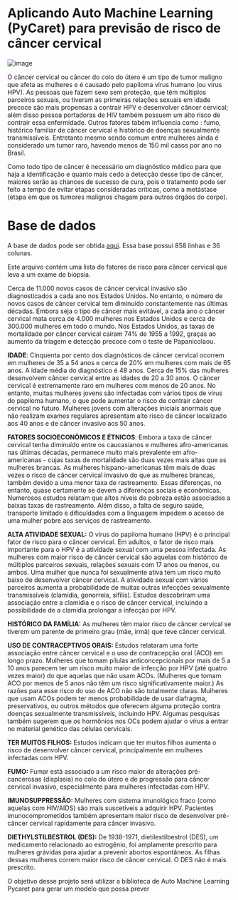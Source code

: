 # Aplicando Auto Machine Learning (PyCaret) para previsão de risco de câncer cervical

![image](https://user-images.githubusercontent.com/89540415/218786314-acbb3960-0963-4921-8798-243a18c67550.png)

O câncer cervical ou câncer do colo do útero é um tipo de tumor maligno que afeta as mulheres e é causado pelo papiloma vírus humano (ou vírus HPV). As pessoas que fazem sexo sem proteção, que têm múltiplos parceiros sexuais, ou tiveram as primeiras relações sexuais em idade precoce são mais propensas a contrair HPV e desenvolver câncer cervical; além disso pessoa portadoras de HIV também possuem um alto risco de contrair essa enfermidade. Outros fatores tabém influencia como : fumo, histórico familiar de câncer cervical e histórico de doenças sexualmente transmissíveis. Entretanto mesmo sendo comum entre mulheres ainda é considerado um tumor raro, havendo menos de 150 mil casos por ano no Brasil.

Como todo tipo de câncer é necessário um diagnóstico médico para que haja a identificação e quanto mais cedo a detecção desse tipo de câncer, maiores serão as chances de sucesso de cura, pois o tratamento pode ser feito a tempo de evitar etapas consideradas críticas, como a metástase (etapa em que os tumores malignos chagam para outros órgãos do corpo).

# Base de dados
A base de dados pode ser obtida [aqui](https://www.kaggle.com/datasets/loveall/cervical-cancer-risk-classification). Essa base possui 858 linhas e 36 colunas.

Este arquivo contém uma lista de fatores de risco para câncer cervical que leva a um exame de biópsia.

Cerca de 11.000 novos casos de câncer cervical invasivo são diagnosticados a cada ano nos Estados Unidos. No entanto, o número de novos casos de câncer cervical tem diminuído constantemente nas últimas décadas. Embora seja o tipo de câncer mais evitável, a cada ano o câncer cervical mata cerca de 4.000 mulheres nos Estados Unidos e cerca de 300.000 mulheres em todo o mundo. Nos Estados Unidos, as taxas de mortalidade por câncer cervical caíram 74% de 1955 a 1992, graças ao aumento da triagem e detecção precoce com o teste de Papanicolaou.

**IDADE**: Cinquenta por cento dos diagnósticos de câncer cervical ocorrem em mulheres de 35 a 54 anos e cerca de 20% em mulheres com mais de 65 anos. A idade média do diagnóstico é 48 anos. Cerca de 15% das mulheres desenvolvem câncer cervical entre as idades de 20 a 30 anos. O câncer cervical é extremamente raro em mulheres com menos de 20 anos. No entanto, muitas mulheres jovens são infectadas com vários tipos de vírus do papiloma humano, o que pode aumentar o risco de contrair câncer cervical no futuro. Mulheres jovens com alterações iniciais anormais que não realizam exames regulares apresentam alto risco de câncer localizado aos 40 anos e de câncer invasivo aos 50 anos.

**FATORES SOCIOECONÔMICOS E ÉTNICOS**: Embora a taxa de câncer cervical tenha diminuído entre os caucasianos e mulheres afro-americanas nas últimas décadas, permanece muito mais prevalente em afro-americanas - cujas taxas de mortalidade são duas vezes mais altas que as mulheres brancas. As mulheres hispano-americanas têm mais de duas vezes o risco de câncer cervical invasivo do que as mulheres brancas, também devido a uma menor taxa de rastreamento. Essas diferenças, no entanto, quase certamente se devem a diferenças sociais e econômicas. Numerosos estudos relatam que altos níveis de pobreza estão associados a baixas taxas de rastreamento. Além disso, a falta de seguro saúde, transporte limitado e dificuldades com a linguagem impedem o acesso de uma mulher pobre aos serviços de rastreamento.

**ALTA ATIVIDADE SEXUAL:** O vírus do papiloma humano (HPV) é o principal fator de risco para o câncer cervical. Em adultos, o fator de risco mais importante para o HPV é a atividade sexual com uma pessoa infectada. As mulheres com maior risco de câncer cervical são aquelas com histórico de múltiplos parceiros sexuais, relações sexuais com 17 anos ou menos, ou ambos. Uma mulher que nunca foi sexualmente ativa tem um risco muito baixo de desenvolver câncer cervical. A atividade sexual com vários parceiros aumenta a probabilidade de muitas outras infecções sexualmente transmissíveis (clamídia, gonorreia, sífilis). Estudos descobriram uma associação entre a clamídia e o risco de câncer cervical, incluindo a possibilidade de a clamídia prolongar a infecção por HPV.

**HISTÓRICO DA FAMÍLIA:** As mulheres têm maior risco de câncer cervical se tiverem um parente de primeiro grau (mãe, irmã) que teve câncer cervical.

**USO DE CONTRACEPTIVOS ORAIS:** Estudos relataram uma forte associação entre câncer cervical e o uso de contracepção oral (ACO) em longo prazo. Mulheres que tomam pílulas anticoncepcionais por mais de 5 a 10 anos parecem ter um risco muito maior de infecção por HPV (até quatro vezes maior) do que aquelas que não usam ACOs. (Mulheres que tomam ACO por menos de 5 anos não têm um risco significativamente maior.) As razões para esse risco do uso de ACO não são totalmente claras. Mulheres que usam ACOs podem ter menos probabilidade de usar diafragma, preservativos, ou outros métodos que oferecem alguma proteção contra doenças sexualmente transmissíveis, incluindo HPV. Algumas pesquisas também sugerem que os hormônios nos OCs podem ajudar o vírus a entrar no material genético das células cervicais.

**TER MUITOS FILHOS:** Estudos indicam que ter muitos filhos aumenta o risco de desenvolver câncer cervical, principalmente em mulheres infectadas com HPV.

**FUMO:** Fumar está associado a um risco maior de alterações pré-cancerosas (displasia) no colo do útero e de progressão para câncer cervical invasivo, especialmente para mulheres infectadas com HPV.

**IMUNOSUPPRESSÃO:** Mulheres com sistema imunológico fraco (como aquelas com HIV/AIDS) são mais suscetíveis a adquirir HPV. Pacientes imunocomprometidos também apresentam maior risco de desenvolver pré-câncer cervical rapidamente para câncer invasivo.

**DIETHYLSTILBESTROL (DES):** De 1938-1971, dietilestilbestrol (DES), um medicamento relacionado ao estrogênio, foi amplamente prescrito para mulheres grávidas para ajudar a prevenir abortos espontâneos. As filhas dessas mulheres correm maior risco de câncer cervical. O DES não é mais prescrito.

O objetivo desse projeto será utilizar a biblioteca de Auto Machine Learning Pycaret para gerar um modelo que possa prever
